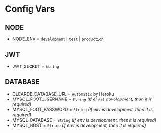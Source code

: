 # Config Vars

## NODE
* NODE_ENV = `development` | `test` | `production`

## JWT
* JWT_SECRET = `String`

## DATABASE
* CLEARDB_DATABASE_URL = `Automatic` by Heroku
* MYSQL_ROOT_USERNAME = `String` _(If env is development, then it is required)_
* MYSQL_ROOT_PASSWORD = `String` _(If env is development, then it is required)_
* MYSQL_DATABASE = `String` _(If env is development, then it is required)_
* MYSQL_HOST = `String` _(If env is development, then it is required)_